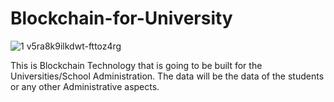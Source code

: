 # Blockchain-for-University

![1 v5ra8k9ilkdwt-fttoz4rg](https://user-images.githubusercontent.com/25124428/36935103-eb16abf4-1f18-11e8-8ab6-1db98bf7329a.jpeg)


This is Blockchain Technology that is going to be built for the Universities/School Administration. The data will be the data of the students or any other Administrative aspects.
